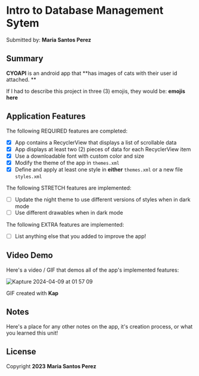 # Intro to Database Management Sytem 

Submitted by: **Maria Santos Perez**

## Summary

**CYOAPI** is an android app that **has images of cats with their user id attached. **

If I had to describe this project in three (3) emojis, they would be: **emojis here**

## Application Features

<!-- (This is a comment) Please be sure to change the [ ] to [x] for any features you completed.  If a feature is not checked [x], you might miss the points for that item! -->

The following REQUIRED features are completed:

- [X] App contains a RecyclerView that displays a list of scrollable data
- [X] App displays at least two (2) pieces of data for each RecyclerView item
- [X] Use a downloadable font with custom color and size
- [X] Modify the theme of the app in `themes.xml`
- [X] Define and apply at least one style in **either** `themes.xml` or a new file `styles.xml`

The following STRETCH features are implemented:

- [ ] Update the night theme to use different versions of styles when in dark mode
- [ ] Use different drawables when in dark mode

The following EXTRA features are implemented:

- [ ] List anything else that you added to improve the app!

## Video Demo

Here's a video / GIF that demos all of the app's implemented features:

![Kapture 2024-04-09 at 01 57 09](https://github.com/dsanmar/Project-7-CYOAPI/assets/112789315/6e7cd99e-3d39-41df-b556-4cf6c76fb1ad)

GIF created with **Kap**

<!-- Recommended tools:
- [Kap](https://getkap.co/) for macOS
- [peek](https://github.com/phw/peek) for Linux. -->

## Notes

Here's a place for any other notes on the app, it's creation process, or what you learned this unit!

## License

Copyright **2023** **Maria Santos Perez**
